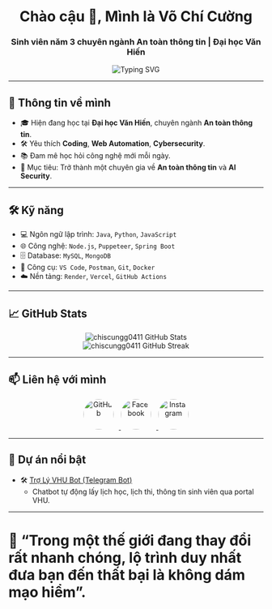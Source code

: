 <h1 align="center">Chào cậu 👋, Mình là Võ Chí Cường</h1>
<h3 align="center">Sinh viên năm 3 chuyên ngành An toàn thông tin | Đại học Văn Hiến</h3>

<p align="center">
  <img src="https://readme-typing-svg.demolab.com?font=Fira+Code&size=22&pause=1000&center=true&vCenter=true&width=440&lines=Welcome+to+my+GitHub!;Always+learning+new+things...;Love+coding+and+technology!" alt="Typing SVG" />
</p>

---

## 🚀 Thông tin về mình
- 🎓 Hiện đang học tại **Đại học Văn Hiến**, chuyên ngành **An toàn thông tin**.
- 🛠 Yêu thích **Coding**, **Web Automation**, **Cybersecurity**.
- 📚 Đam mê học hỏi công nghệ mới mỗi ngày.
- 🎯 Mục tiêu: Trở thành một chuyên gia về **An toàn thông tin** và **AI Security**.

---

## 🛠️ Kỹ năng

- 💻 Ngôn ngữ lập trình: `Java`, `Python`, `JavaScript`
- 🌐 Công nghệ: `Node.js`, `Puppeteer`, `Spring Boot`
- 🗄️ Database: `MySQL`, `MongoDB`
- 🔧 Công cụ: `VS Code`, `Postman`, `Git`, `Docker`
- ☁️ Nền tảng: `Render`, `Vercel`, `GitHub Actions`

---

## 📈 GitHub Stats

<p align="center">
  <img src="https://github-readme-stats.vercel.app/api?username=chiscungg0411&show_icons=true&theme=radical" alt="chiscungg0411 GitHub Stats" />
  <br/>
  <img src="https://github-readme-streak-stats.herokuapp.com/?user=chiscungg0411&theme=radical" alt="chiscungg0411 GitHub Streak" />
</p>

---

## 📫 Liên hệ với mình

<p align="center">
  <a href="https://github.com/chiscungg0411" target="_blank">
    <img src="https://img.icons8.com/?size=100&id=v551nqGeHhGn&format=png&color=000000" alt="GitHub" style="border-radius:50%; margin-right:10px; height:60px;" />
  </a>
  <a href="https://facebook.com/ChiCuongDeyy" target="_blank">
    <img src="https://img.icons8.com/?size=100&id=118468&format=png&color=0865FE" alt="Facebook" style="border-radius:50%; margin-right:10px; height:60px;" />
  </a>
  <a href="https://instagram.com/vochicuong_" target="_blank">
    <img src="https://img.icons8.com/?size=100&id=32292&format=png&color=CD2257" alt="Instagram" style="border-radius:50%; height:60px;" />
  </a>
</p>

---

## 🌟 Dự án nổi bật

- 🛠 [Trợ Lý VHU Bot (Telegram Bot)](https://github.com/chiscungg0411/Tro-ly-VHU)  
  - Chatbot tự động lấy lịch học, lịch thi, thông tin sinh viên qua portal VHU.

---

# 🧠 “Trong một thế giới đang thay đổi rất nhanh chóng, lộ trình duy nhất đưa bạn đến thất bại là không dám mạo hiểm”.

